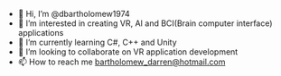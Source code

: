- 👋 Hi, I’m @dbartholomew1974
- 👀 I’m interested in creating VR, AI and BCI(Brain computer interface) applications
- 🌱 I’m currently learning C#, C++ and Unity
- 💞️ I’m looking to collaborate on VR application development 
- 📫 How to reach me bartholomew_darren@hotmail.com

<!---
dbartholomew1974/dbartholomew1974 is a ✨ special ✨ repository because its `README.md` (this file) appears on your GitHub profile.
You can click the Preview link to take a look at your changes.
--->
